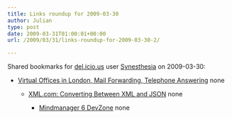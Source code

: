 ```yaml
---
title: Links roundup for 2009-03-30
author: Julian
type: post
date: 2009-03-31T01:00:01+00:00
url: /2009/03/31/links-roundup-for-2009-03-30-2/

---
```

Shared bookmarks for [del.icio.us][1] user [Synesthesia][2] on 2009-03-30:

  * [Virtual Offices in London, Mail Forwarding, Telephone Answering][3] 
    none</li> 
    
      * [XML.com: Converting Between XML and JSON][4] 
        none</li> 
        
          * [Mindmanager 6 DevZone][5] 
            none</li> </ul>

 [1]: https://del.icio.us/
 [2]: https://del.icio.us/synesthesia
 [3]: https://www.londonpresence.com/
 [4]: https://www.xml.com/pub/a/2006/05/31/converting-between-xml-and-json.html
 [5]: https://www.mindjet.com/partners/DevZone/6/devzone/index.html
